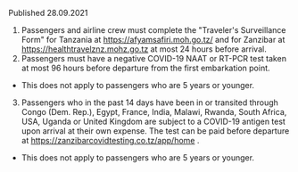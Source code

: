 Published 28.09.2021
1. Passengers and airline crew must complete the "Traveler's Surveillance Form" for Tanzania at <a href="https://afyamsafiri.moh.go.tz/">https://afyamsafiri.moh.go.tz/</a> and for Zanzibar at <a href="https://healthtravelznz.mohz.go.tz">https://healthtravelznz.mohz.go.tz</a> at most 24 hours before arrival.
2. Passengers must have a negative COVID-19 NAAT or RT-PCR test taken at most 96 hours before departure from the first embarkation point.
- This does not apply to passengers who are 5 years or younger.
3. Passengers who in the past 14 days have been in or transited through Congo (Dem. Rep.), Egypt, France, India, Malawi, Rwanda, South Africa, USA, Uganda or United Kingdom are subject to a COVID-19 antigen test upon arrival at their own expense. The test can be paid before departure at <a href="https://zanzibarcovidtesting.co.tz/app/home">https://zanzibarcovidtesting.co.tz/app/home</a> .
- This does not apply to passengers who are 5 years or younger.